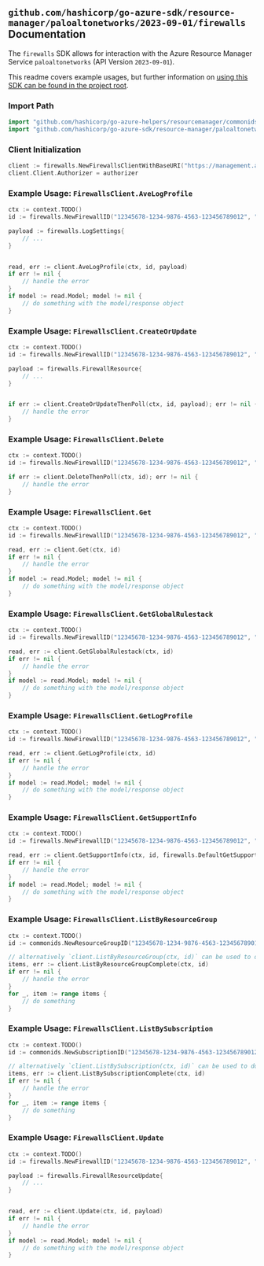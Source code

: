 
## `github.com/hashicorp/go-azure-sdk/resource-manager/paloaltonetworks/2023-09-01/firewalls` Documentation

The `firewalls` SDK allows for interaction with the Azure Resource Manager Service `paloaltonetworks` (API Version `2023-09-01`).

This readme covers example usages, but further information on [using this SDK can be found in the project root](https://github.com/hashicorp/go-azure-sdk/tree/main/docs).

### Import Path

```go
import "github.com/hashicorp/go-azure-helpers/resourcemanager/commonids"
import "github.com/hashicorp/go-azure-sdk/resource-manager/paloaltonetworks/2023-09-01/firewalls"
```


### Client Initialization

```go
client := firewalls.NewFirewallsClientWithBaseURI("https://management.azure.com")
client.Client.Authorizer = authorizer
```


### Example Usage: `FirewallsClient.AveLogProfile`

```go
ctx := context.TODO()
id := firewalls.NewFirewallID("12345678-1234-9876-4563-123456789012", "example-resource-group", "firewallValue")

payload := firewalls.LogSettings{
	// ...
}


read, err := client.AveLogProfile(ctx, id, payload)
if err != nil {
	// handle the error
}
if model := read.Model; model != nil {
	// do something with the model/response object
}
```


### Example Usage: `FirewallsClient.CreateOrUpdate`

```go
ctx := context.TODO()
id := firewalls.NewFirewallID("12345678-1234-9876-4563-123456789012", "example-resource-group", "firewallValue")

payload := firewalls.FirewallResource{
	// ...
}


if err := client.CreateOrUpdateThenPoll(ctx, id, payload); err != nil {
	// handle the error
}
```


### Example Usage: `FirewallsClient.Delete`

```go
ctx := context.TODO()
id := firewalls.NewFirewallID("12345678-1234-9876-4563-123456789012", "example-resource-group", "firewallValue")

if err := client.DeleteThenPoll(ctx, id); err != nil {
	// handle the error
}
```


### Example Usage: `FirewallsClient.Get`

```go
ctx := context.TODO()
id := firewalls.NewFirewallID("12345678-1234-9876-4563-123456789012", "example-resource-group", "firewallValue")

read, err := client.Get(ctx, id)
if err != nil {
	// handle the error
}
if model := read.Model; model != nil {
	// do something with the model/response object
}
```


### Example Usage: `FirewallsClient.GetGlobalRulestack`

```go
ctx := context.TODO()
id := firewalls.NewFirewallID("12345678-1234-9876-4563-123456789012", "example-resource-group", "firewallValue")

read, err := client.GetGlobalRulestack(ctx, id)
if err != nil {
	// handle the error
}
if model := read.Model; model != nil {
	// do something with the model/response object
}
```


### Example Usage: `FirewallsClient.GetLogProfile`

```go
ctx := context.TODO()
id := firewalls.NewFirewallID("12345678-1234-9876-4563-123456789012", "example-resource-group", "firewallValue")

read, err := client.GetLogProfile(ctx, id)
if err != nil {
	// handle the error
}
if model := read.Model; model != nil {
	// do something with the model/response object
}
```


### Example Usage: `FirewallsClient.GetSupportInfo`

```go
ctx := context.TODO()
id := firewalls.NewFirewallID("12345678-1234-9876-4563-123456789012", "example-resource-group", "firewallValue")

read, err := client.GetSupportInfo(ctx, id, firewalls.DefaultGetSupportInfoOperationOptions())
if err != nil {
	// handle the error
}
if model := read.Model; model != nil {
	// do something with the model/response object
}
```


### Example Usage: `FirewallsClient.ListByResourceGroup`

```go
ctx := context.TODO()
id := commonids.NewResourceGroupID("12345678-1234-9876-4563-123456789012", "example-resource-group")

// alternatively `client.ListByResourceGroup(ctx, id)` can be used to do batched pagination
items, err := client.ListByResourceGroupComplete(ctx, id)
if err != nil {
	// handle the error
}
for _, item := range items {
	// do something
}
```


### Example Usage: `FirewallsClient.ListBySubscription`

```go
ctx := context.TODO()
id := commonids.NewSubscriptionID("12345678-1234-9876-4563-123456789012")

// alternatively `client.ListBySubscription(ctx, id)` can be used to do batched pagination
items, err := client.ListBySubscriptionComplete(ctx, id)
if err != nil {
	// handle the error
}
for _, item := range items {
	// do something
}
```


### Example Usage: `FirewallsClient.Update`

```go
ctx := context.TODO()
id := firewalls.NewFirewallID("12345678-1234-9876-4563-123456789012", "example-resource-group", "firewallValue")

payload := firewalls.FirewallResourceUpdate{
	// ...
}


read, err := client.Update(ctx, id, payload)
if err != nil {
	// handle the error
}
if model := read.Model; model != nil {
	// do something with the model/response object
}
```
